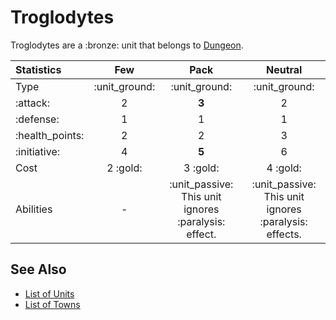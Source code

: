 # Troglodytes

Troglodytes are a :bronze: unit that belongs to [Dungeon](../towns/dungeon.md).


| Statistics | Few | Pack | Neutral |
| :--- | :---: | :---: | :---: |
| Type | :unit_ground: | :unit_ground: | :unit_ground: |
| :attack: | 2 | **3** | 2 |
| :defense: | 1 | 1 | 1 |
| :health_points: | 2 | 2 | 3 |
| :initiative: | 4 | **5** | 6 |
| Cost | 2 :gold: | 3 :gold: | 4 :gold: |
| Abilities | - | :unit_passive: This unit ignores :paralysis: effect. | :unit_passive: This unit ignores :paralysis: effects. |


## See Also

- [List of Units](../units.md)
- [List of Towns](../towns.md)
